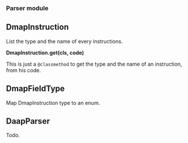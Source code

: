 ### Parser module

## DmapInstruction

List the type and the name of every instructions.

__DmapInstruction.get(cls, code)__

This is just a `@classmethod` to get the type and the name of 
an instruction, from his code.

## DmapFieldType

Map DmapInstruction type to an enum.

## DaapParser

Todo.